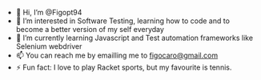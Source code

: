 - 👋 Hi, I’m @Figopt94
- 👀 I’m interested in Software Testing, learning how to code and to become a better version of my self everyday
- 🌱 I’m currently learning Javascript and Test automation frameworks like Selenium webdriver
- 📫 You can reach me by emailling me to figocaro@gmail.com
- ⚡ Fun fact: I love to play Racket sports, but my favourite is tennis.

<!---
Figopt94/Figopt94 is a ✨ special ✨ repository because its `README.md` (this file) appears on your GitHub profile.
You can click the Preview link to take a look at your changes.
--->
